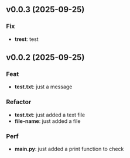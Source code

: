 ## v0.0.3 (2025-09-25)

### Fix

- **trest**: test

## v0.0.2 (2025-09-25)

### Feat

- **test.txt**: just a message

### Refactor

- **test.txt**: just added a text file
- **file-name**: just added a file

### Perf

- **main.py**: just added a print function to check
